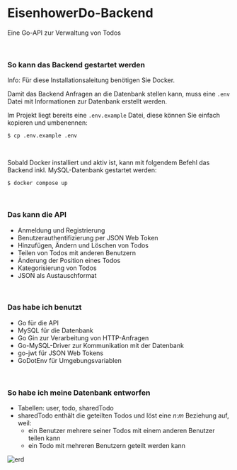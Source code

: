 # EisenhowerDo-Backend
Eine Go-API zur Verwaltung von Todos

<br/>

### So kann das Backend gestartet werden

Info: Für diese Installationsaleitung benötigen Sie Docker.

Damit das Backend Anfragen an die Datenbank stellen kann, muss eine ```.env``` Datei mit Informationen zur Datenbank erstellt werden.

Im Projekt liegt bereits eine ```.env.example``` Datei, diese können Sie einfach kopieren und umbenennen:

```shell
$ cp .env.example .env
```

<br/>

Sobald Docker installiert und aktiv ist, 
kann mit folgendem Befehl das Backend inkl. 
MySQL-Datenbank gestartet werden:

```shell
$ docker compose up
```

<br/>

### Das kann die API

- Anmeldung und Registrierung
- Benutzerauthentifizierung per JSON Web Token
- Hinzufügen, Ändern und Löschen von Todos
- Teilen von Todos mit anderen Benutzern
- Änderung der Position eines Todos
- Kategorisierung von Todos
- JSON als Austauschformat

<br/>

### Das habe ich benutzt

- Go für die API
- MySQL für die Datenbank
- Go Gin zur Verarbeitung von HTTP-Anfragen
- Go-MySQL-Driver zur Kommunikation mit der Datenbank
- go-jwt für JSON Web Tokens
- GoDotEnv für Umgebungsvariablen

<br/>

### So habe ich meine Datenbank entworfen

- Tabellen: user, todo, sharedTodo
- sharedTodo enthält die geteilten Todos und löst eine _n:m_ Beziehung auf, weil:
  - ein Benutzer mehrere seiner Todos mit einem anderen Benutzer teilen kann
  - ein Todo mit mehreren Benutzern geteilt werden kann

![erd](https://github.com/tim-w97/Todo24-API/assets/63613014/142b8630-38b6-496b-9c33-6a26a8e8b50e)

<br/>
